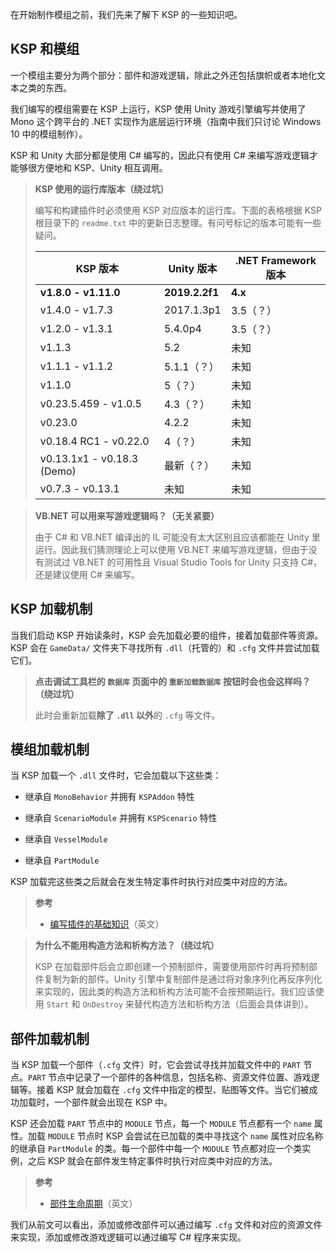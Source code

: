 在开始制作模组之前，我们先来了解下 KSP 的一些知识吧。

## KSP 和模组

一个模组主要分为两个部分：部件和游戏逻辑，除此之外还包括旗帜或者本地化文本之类的东西。

我们编写的模组需要在 KSP 上运行，KSP 使用 Unity 游戏引擎编写并使用了 Mono 这个跨平台的 .NET 实现作为底层运行环境（指南中我们只讨论 Windows 10 中的模组制作）。

KSP 和 Unity 大部分都是使用 C# 编写的，因此只有使用 C# 来编写游戏逻辑才能够很方便地和 KSP、Unity 相互调用。

> **KSP 使用的运行库版本（绕过坑）**
> 
> 编写和构建插件时必须使用 KSP 对应版本的运行库。下面的表格根据 KSP 根目录下的 `readme.txt` 中的更新日志整理。有问号标记的版本可能有一些疑问。
>
> | KSP 版本                   | Unity 版本     | .NET Framework 版本 |
> | -------------------------- | -------------- | ------------------- |
> | **v1.8.0 - v1.11.0**       | **2019.2.2f1** | **4.x**             |
> | v1.4.0 - v1.7.3            | 2017.1.3p1     | 3.5（？）           |
> | v1.2.0 - v1.3.1            | 5.4.0p4        | 3.5（？）           |
> | v1.1.3                     | 5.2            | 未知                |
> | v1.1.1 - v1.1.2            | 5.1.1（？）    | 未知                |
> | v1.1.0                     | 5（？）        | 未知                |
> | v0.23.5.459 - v1.0.5       | 4.3（？）      | 未知                |
> | v0.23.0                    | 4.2.2          | 未知                |
> | v0.18.4 RC1 - v0.22.0      | 4（？）        | 未知                |
> | v0.13.1x1 - v0.18.3 (Demo) | 最新（？）     | 未知                |
> | v0.7.3 - v0.13.1           | 未知           | 未知                |

> **VB.NET 可以用来写游戏逻辑吗？（无关紧要）**
>
> 由于 C# 和 VB.NET 编译出的 IL 可能没有太大区别且应该都能在 Unity 里运行。因此我们猜测理论上可以使用 VB.NET 来编写游戏逻辑，但由于没有测试过 VB.NET 的可用性且 Visual Studio Tools for Unity 只支持 C#，还是建议使用 C# 来编写。

## KSP 加载机制

当我们启动 KSP 开始读条时，KSP 会先加载必要的组件，接着加载部件等资源。KSP 会在 `GameData/` 文件夹下寻找所有 `.dll`（托管的）和 `.cfg` 文件并尝试加载它们。

> **点击调试工具栏的 `数据库` 页面中的 `重新加载数据库` 按钮时会也会这样吗？（绕过坑）**
>
> 此时会重新加载**除了 `.dll` 以外**的 `.cfg` 等文件。

## 模组加载机制

当 KSP 加载一个 `.dll` 文件时，它会加载以下这些类：

- 继承自 `MonoBehavior` 并拥有 `KSPAddon` 特性

- 继承自 `ScenarioModule` 并拥有 `KSPScenario` 特性

- 继承自 `VesselModule`

- 继承自 `PartModule`

KSP 加载完这些类之后就会在发生特定事件时执行对应类中对应的方法。

> **参考**
> 
> - [编写插件的基础知识](https://forum.kerbalspaceprogram.com/index.php?/topic/153765-getting-started-the-basics-of-writing-a-plug-in/)（英文）

> **为什么不能用构造方法和析构方法？（绕过坑）**
>
> KSP 在加载部件后会立即创建一个预制部件，需要使用部件时再将预制部件复制为新的部件。Unity 引擎中复制部件是通过将对象序列化再反序列化来实现的，因此类的构造方法和析构方法可能不会按预期运行。我们应该使用 `Start` 和 `OnDestroy` 来替代构造方法和析构方法（后面会具体讲到）。

## 部件加载机制

当 KSP 加载一个部件（`.cfg` 文件）时，它会尝试寻找并加载文件中的 `PART` 节点。`PART` 节点中记录了一个部件的各种信息，包括名称、资源文件位置、游戏逻辑等。接着 KSP 就会加载在 `.cfg` 文件中指定的模型、贴图等文件。当它们被成功加载时，一个部件就会出现在 KSP 中。

KSP 还会加载 `PART` 节点中的 `MODULE` 节点，每一个 `MODULE` 节点都有一个 `name` 属性。加载 `MODULE` 节点时 KSP 会尝试在已加载的类中寻找这个 `name` 属性对应名称的继承自 `PartModule` 的类。每一个部件中每一个 `MODULE` 节点都对应一个类实例，之后 KSP 就会在部件发生特定事件时执行对应类中对应的方法。

> **参考**
> 
> - [部件生命周期](https://forum.kerbalspaceprogram.com/index.php?/topic/145340-the-lifecycle-of-a-part-module-a-primer/)（英文）

我们从前文可以看出，添加或修改部件可以通过编写 `.cfg` 文件和对应的资源文件来实现，添加或修改游戏逻辑可以通过编写 C# 程序来实现。
